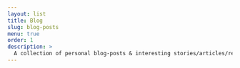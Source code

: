 ```yaml
---
layout: list
title: Blog
slug: blog-posts
menu: true
order: 1
description: >
  A collection of personal blog-posts & interesting stories/articles/researches that I've pulled out from the Internet.  
---
```

